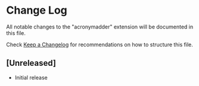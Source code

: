 # Change Log

All notable changes to the "acronymadder" extension will be documented in this file.

Check [Keep a Changelog](http://keepachangelog.com/) for recommendations on how to structure this file.

## [Unreleased]

- Initial release